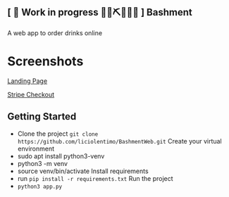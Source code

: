## \[ 🚧 Work in progress 👷‍♀️⛏👷🔧️🚧 \] Bashment

A web app to order drinks online

# Screenshots

[Landing Page](https://github.com/liciolentimo/BashmentWeb/raw/master/screen1.png)

[Stripe Checkout](https://github.com/liciolentimo/BashmentWeb/raw/master/screen2.png)


## Getting Started

- Clone the project `git clone https://github.com/liciolentimo/BashmentWeb.git`
Create your virtual environment
- sudo apt install python3-venv
- python3 -m venv
- source venv/bin/activate
Install requirements
- run `pip install -r requirements.txt`
Run the project
- `python3 app.py`


